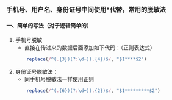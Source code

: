 ### 手机号、用户名、身份证号中间使用*代替，常用的脱敏法

#### 一、简单的写法（对于逻辑简单的）
1. 手机号脱敏
    - 直接在传过来的数据后面添加如下代码：（正则表达式）
    ```js
        replace(/^(.{3})(?:\d+)(.{4})$/, "$1****$2")
    ```
2. 身份证号脱敏法：
    - 同手机号脱敏法一样使用正则
    ```js
        replace(/^(.{6})(?:\d+)(.{2})$/, "$1*********$2")
    ```
